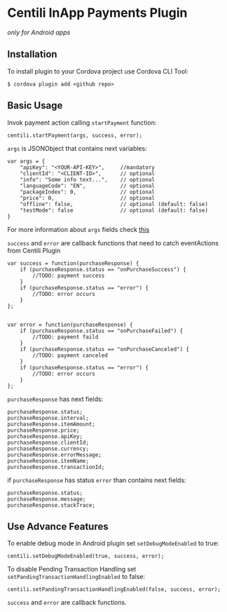 Centili InApp Payments Plugin
=============================
*only for Android apps*

Installation
------------

To install plugin to your Cordova project use Cordova CLI Tool:
    
    $ cordova plugin add <github repo>

Basic Usage
-----------

Invok payment action calling `startPayment` function:

	centili.startPayment(args, success, error);

`args` is JSONObject that contains next variables:

	var args = {
        "apiKey": "<YOUR-API-KEY>", 	//mandatory 
        "clientId": "<CLIENT-ID>",		// optional
        "info": "Some info text...",	// optional
        "languageCode": "EN",			// optional
        "packageIndex": 0,				// optional
        "price": 0,						// optional
        "offline": false,				// optional (default: false)
        "testMode": false				// optional (default: false)
    }

For more information about `args` fields check [this](https://www.centili.com/manual/android/android-instructions.pdf)

`success` and `error` are callback functions that need to catch eventActions from Centili Plugin

	
    var success = function(purchaseResponse) {
        if (purchaseResponse.status == "onPurchaseSuccess") {
            //TODO: payment success
        }
		if (purchaseResponse.status == "error") {
			//TODO: error occurs 
        }
    };


    var error = function(purchaseResponse) {
        if (purchaseResponse.status == "onPurchaseFailed") {
            //TODO: payment faild
        }
        if (purchaseResponse.status == "onPurchaseCanceled") {
            //TODO: payment canceled            
        }
		if (purchaseResponse.status == "error") {
            //TODO: error occurs 
        }
    };

`purchaseResponse` has next fields:
	
	purchaseResponse.status;
	purchaseResponse.interval;
	purchaseResponse.itemAmount;
	purchaseResponse.price;
	purchaseResponse.apiKey;
	purchaseResponse.clientId;
	purchaseResponse.currency;
	purchaseResponse.errorMessage;
	purchaseResponse.itemName;
	purchaseResponse.transactionId;

if `purchaseResponse` has status `error` than contains next fields:

	purchaseResponse.status;
	purchaseResponse.message;
	purchaseResponse.stackTrace;
	
	

Use Advance Features
--------------------

To enable debug mode in Android plugin set `setDebugModeEnabled` to true:

	centili.setDebugModeEnabled(true, success, error);

To disable Pending Transaction Handling set `setPandingTransactionHandlingEnabled` to false:
	
	centili.setPandingTransactionHandlingEnabled(false, success, error);
		
`success` and `error` are callback functions.	